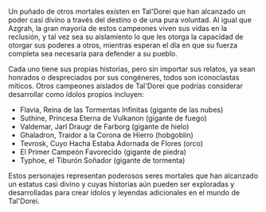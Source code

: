 Un puñado de otros mortales existen en Tal'Dorei que han alcanzado un poder casi divino a través del destino o de una pura voluntad. Al igual que Azgrah, la gran mayoría de estos campeones viven sus vidas en la reclusión, y tal vez sea su aislamiento lo que les otorga la capacidad de otorgar sus poderes a otros, mientras esperan el día en que su fuerza completa sea necesaria para defender a su pueblo.

Cada uno tiene sus propias historias, pero sin importar sus relatos, ya sean honrados o despreciados por sus congéneres, todos son iconoclastas míticos. Otros campeones aislados de Tal'Dorei que podrías considerar desarrollar como ídolos propios incluyen:

- Flavia, Reina de las Tormentas Infinitas (gigante de las nubes)
- Suthine, Princesa Eterna de Vulkanon (gigante de fuego)
- Valdemar, Jarl Draugr de Farborg (gigante de hielo)
- Ghaladron, Traidor a la Corona de Hierro (hobgoblin)
- Tevrosk, Cuyo Hacha Estaba Adornada de Flores (orco)
- El Primer Campeón Favorecido (gigante de piedra)
- Typhoe, el Tiburón Soñador (gigante de tormenta)

Estos personajes representan poderosos seres mortales que han alcanzado un estatus casi divino y cuyas historias aún pueden ser exploradas y desarrolladas para crear ídolos y leyendas adicionales en el mundo de Tal'Dorei.